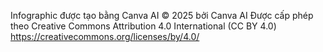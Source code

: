 Infographic được tạo bằng Canva AI © 2025 bởi Canva AI
Được cấp phép theo Creative Commons Attribution 4.0 International (CC BY 4.0)
https://creativecommons.org/licenses/by/4.0/
